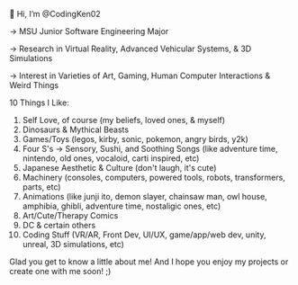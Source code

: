 👋 Hi, I’m @CodingKen02

-> MSU Junior Software Engineering Major

-> Research in Virtual Reality, Advanced Vehicular Systems, & 3D Simulations

-> Interest in Varieties of Art, Gaming, Human Computer Interactions & Weird Things

10 Things I Like:
1) Self Love, of course (my beliefs, loved ones, & myself)
2) Dinosaurs & Mythical Beasts
3) Games/Toys (legos, kirby, sonic, pokemon, angry birds, y2k)
4) Four S's -> Sensory, Sushi, and Soothing Songs (like adventure time, nintendo, old ones, vocaloid, carti inspired, etc)
5) Japanese Aesthetic & Culture (don't laugh, it's cute)
6) Machinery (consoles, computers, powered tools, robots, transformers, parts, etc)
7) Animations (like junji ito, demon slayer, chainsaw man, owl house, amphibia, ghibli, adventure time, nostaligic ones, etc)
8) Art/Cute/Therapy Comics
9) DC & certain others
10) Coding Stuff (VR/AR, Front Dev, UI/UX, game/app/web dev, unity, unreal, 3D simulations, etc)

Glad you get to know a little about me! And I hope you enjoy my projects or create one with me soon! ;)
<!---
CodingKen02/CodingKen02 is a ✨ special ✨ repository because its `README.md` (this file) appears on your GitHub profile.
You can click the Preview link to take a look at your changes.
--->
